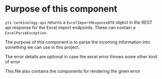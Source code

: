# Purpose of this component

`yti-terminology-api` returns a `ExcelImportResponseDTO` object in the REST api response for the Excel import endpoints. These can contain a `ExcelParseException`.

The purpose of this component is to parse the incoming information into something we can use in this project.

The error details are optional in case the excel error throws some other kind of error

This file also contains the components for rendering the given error
